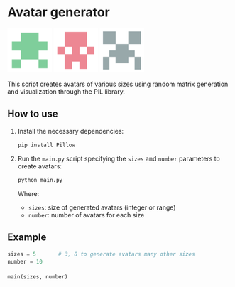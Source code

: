 # Avatar generator

<img src="avatars/avatars4x4/avatar_3.png" alt="Image 1" style="width:100px; height:100px;">
<img src="avatars/avatars5x5/avatar_0.png" style="width:100px; height:100px;">
<img src="avatars/avatars6x6/avatar_0.png" style="width:100px; height:100px;">

This script creates avatars of various sizes using random matrix generation and visualization through the PIL library.

## How to use

1. Install the necessary dependencies:

     ```bash
     pip install Pillow
     ```

2. Run the `main.py` script specifying the `sizes` and `number` parameters to create avatars:

     ```bash
     python main.py
     ```

    Where:
    - `sizes`: size of generated avatars (integer or range)
    - `number`: number of avatars for each size

## Example

```python
sizes = 5       # 3, 8 to generate avatars many other sizes 
number = 10

main(sizes, number)
```
